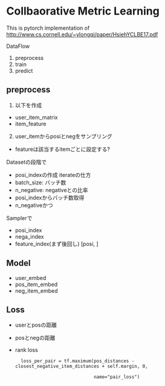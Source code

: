 # Collbaorative Metric Learning


This is pytorch implementation  of http://www.cs.cornell.edu/~ylongqi/paper/HsiehYCLBE17.pdf


DataFlow

1. preprocess
2. train
3. predict


## preprocess
1. 以下を作成
  - user_item_matrix
  - item_feature
2. user_itemからposiとnegをサンプリング
  - featureは該当するitemごとに設定する?


Datasetの段階で


- posi_indexの作成
iterateの仕方
- batch_size: バッチ数
- n_negative: negativeとの比率
- posi_indexからバッチ数取得
- n_negativeかつ

Samplerで
- posi_index
- nega_index
- feature_index(まず後回し)
[posi, ]


## Model
- user_embed
- pos_item_embed
- neg_item_embed

## Loss
- userとposの距離
- posとnegの距離
- rank loss

        loss_per_pair = tf.maximum(pos_distances - closest_negative_item_distances + self.margin, 0,

                                   name="pair_loss")